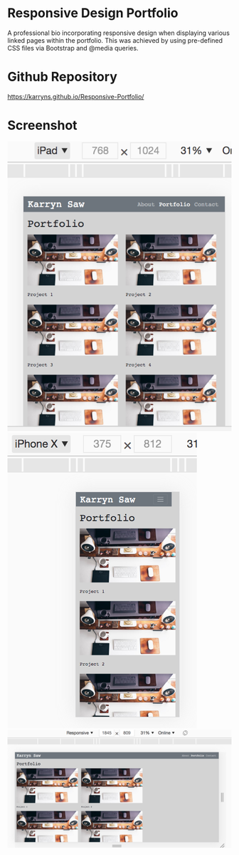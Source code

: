# Responsive Design Portfolio

A professional bio incorporating responsive design when displaying various linked pages within the portfolio. This was achieved by using pre-defined CSS files via Bootstrap and @media queries. 


# Github Repository

https://karryns.github.io/Responsive-Portfolio/


# Screenshot

<img src="Assets/Screen Shot-Ipad.png"/>
<img src="Assets/Screen Shot-iPhoneX.png"/> 
<img src="Assets/Screen Shot-Large.png"/> 



